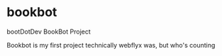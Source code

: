# bookbot
bootDotDev BookBot Project

Bookbot is my first project
    technically webflyx was, but who's counting
